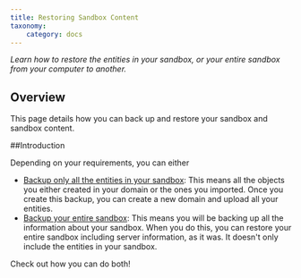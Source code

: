 ```yaml
---
title: Restoring Sandbox Content
taxonomy:
    category: docs
---
```


*Learn how to restore the entities in your sandbox, or your entire sandbox from your computer to another.*

## Overview

This page details how you can back up and restore your sandbox and sandbox content. 

##Introduction

Depending on your requirements, you can either
- [Backup only all the entities in your sandbox](/backup-entities): This means all the objects you either created in your domain or the ones you imported. Once you create this backup, you can create a new domain and upload all your entities.  
- [Backup your entire sandbox](/backup-sandbox): This means you will be backing up all the information about your sandbox. When you do this, you can restore your entire sandbox including server information, as it was. It doesn't only include the entities in your sandbox. 

Check out how you can do both!

